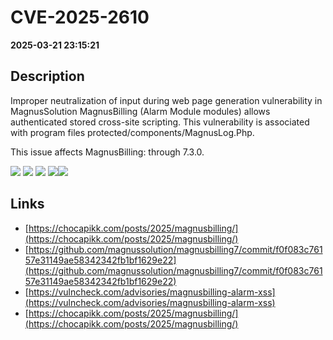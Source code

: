 # CVE-2025-2610

**2025-03-21 23:15:21**

## Description
Improper neutralization of input during web page generation vulnerability in MagnusSolution MagnusBilling (Alarm Module modules) allows authenticated stored cross-site scripting. This vulnerability is associated with program files protected/components/MagnusLog.Php.

This issue affects MagnusBilling: through 7.3.0.

![](https://img.shields.io/static/v1?label=Exploit&message=Yes&color=red)
![](https://img.shields.io/static/v1?label=Score&message=7.6&color=red)
![](https://img.shields.io/static/v1?label=Severity&message=HIGH&color=red)
![](https://img.shields.io/static/v1?label=CWE&message=XSS&color=green)![](https://img.shields.io/static/v1?label=CWE&message=XSS&color=green)

## Links
- [https://chocapikk.com/posts/2025/magnusbilling/](https://chocapikk.com/posts/2025/magnusbilling/)
- [https://github.com/magnussolution/magnusbilling7/commit/f0f083c76157e31149ae58342342fb1bf1629e22](https://github.com/magnussolution/magnusbilling7/commit/f0f083c76157e31149ae58342342fb1bf1629e22)
- [https://vulncheck.com/advisories/magnusbilling-alarm-xss](https://vulncheck.com/advisories/magnusbilling-alarm-xss)
- [https://chocapikk.com/posts/2025/magnusbilling/](https://chocapikk.com/posts/2025/magnusbilling/)
